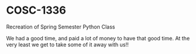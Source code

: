 # COSC-1336
Recreation of Spring Semester Python Class

We had a good time, and paid a lot of money to have that good time. 
At the very least we get to take some of it away with us!!
